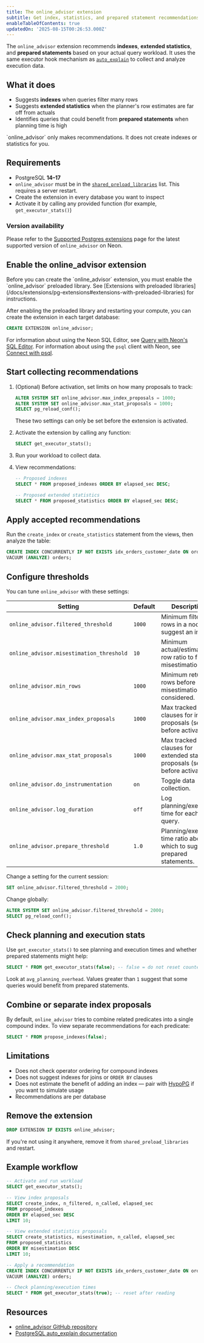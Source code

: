 ```yaml
---
title: The online_advisor extension
subtitle: Get index, statistics, and prepared statement recommendations based on your query workload
enableTableOfContents: true
updatedOn: '2025-08-15T00:26:53.000Z'
---
```


The `online_advisor` extension recommends **indexes**, **extended statistics**, and **prepared statements** based on your actual query workload. It uses the same executor hook mechanism as [`auto_explain`](https://www.postgresql.org/docs/current/auto-explain.html) to collect and analyze execution data.

<CTA />

## What it does

- Suggests **indexes** when queries filter many rows
- Suggests **extended statistics** when the planner's row estimates are far off from actuals
- Identifies queries that could benefit from **prepared statements** when planning time is high

<Admonition type="note">
`online_advisor` only makes recommendations. It does not create indexes or statistics for you.
</Admonition>

## Requirements

- PostgreSQL **14–17**
- `online_advisor` must be in the [`shared_preload_libraries`](/docs/extensions/pg-extensions#extensions-with-preloaded-libraries) list. This requires a server restart.
- Create the extension in every database you want to inspect
- Activate it by calling any provided function (for example, `get_executor_stats()`)

### Version availability

Please refer to the [Supported Postgres extensions](/docs/extensions/pg-extensions) page for the latest supported version of `online_advisor` on Neon.

## Enable the online_advisor extension

<Admonition type="important">
Before you can create the `online_advisor` extension, you must enable the `online_advisor` preloaded library. See [Extensions with preloaded libraries](/docs/extensions/pg-extensions#extensions-with-preloaded-libraries) for instructions.
</Admonition>

After enabling the preloaded library and restarting your compute, you can create the extension in each target database:

```sql
CREATE EXTENSION online_advisor;
```

For information about using the Neon SQL Editor, see [Query with Neon's SQL Editor](/docs/get-started/query-with-neon-sql-editor). For information about using the `psql` client with Neon, see [Connect with psql](/docs/connect/query-with-psql-editor).

## Start collecting recommendations

1. (Optional) Before activation, set limits on how many proposals to track:

   ```sql
   ALTER SYSTEM SET online_advisor.max_index_proposals = 1000;
   ALTER SYSTEM SET online_advisor.max_stat_proposals = 1000;
   SELECT pg_reload_conf();
   ```

   These two settings can only be set before the extension is activated.

2. Activate the extension by calling any function:

   ```sql
   SELECT get_executor_stats();
   ```

3. Run your workload to collect data.

4. View recommendations:

   ```sql
   -- Proposed indexes
   SELECT * FROM proposed_indexes ORDER BY elapsed_sec DESC;

   -- Proposed extended statistics
   SELECT * FROM proposed_statistics ORDER BY elapsed_sec DESC;
   ```

## Apply accepted recommendations

Run the `create_index` or `create_statistics` statement from the views, then analyze the table:

```sql
CREATE INDEX CONCURRENTLY IF NOT EXISTS idx_orders_customer_date ON orders(customer_id, order_date);
VACUUM (ANALYZE) orders;
```

## Configure thresholds

You can tune `online_advisor` with these settings:

| Setting | Default | Description |
| ------- | ------- | ----------- |
| `online_advisor.filtered_threshold` | `1000` | Minimum filtered rows in a node to suggest an index. |
| `online_advisor.misestimation_threshold` | `10` | Minimum actual/estimated row ratio to flag misestimation. |
| `online_advisor.min_rows` | `1000` | Minimum returned rows before misestimation is considered. |
| `online_advisor.max_index_proposals` | `1000` | Max tracked clauses for index proposals (set before activation). |
| `online_advisor.max_stat_proposals` | `1000` | Max tracked clauses for extended statistics proposals (set before activation). |
| `online_advisor.do_instrumentation` | `on` | Toggle data collection. |
| `online_advisor.log_duration` | `off` | Log planning/execution time for each query. |
| `online_advisor.prepare_threshold` | `1.0` | Planning/execution time ratio above which to suggest prepared statements. |

Change a setting for the current session:

```sql
SET online_advisor.filtered_threshold = 2000;
```

Change globally:

```sql
ALTER SYSTEM SET online_advisor.filtered_threshold = 2000;
SELECT pg_reload_conf();
```

## Check planning and execution stats

Use `get_executor_stats()` to see planning and execution times and whether prepared statements might help:

```sql
SELECT * FROM get_executor_stats(false); -- false = do not reset counters
```

Look at `avg_planning_overhead`. Values greater than `1` suggest that some queries would benefit from prepared statements.

## Combine or separate index proposals

By default, `online_advisor` tries to combine related predicates into a single compound index. To view separate recommendations for each predicate:

```sql
SELECT * FROM propose_indexes(false);
```

## Limitations

- Does not check operator ordering for compound indexes
- Does not suggest indexes for joins or `ORDER BY` clauses
- Does not estimate the benefit of adding an index — pair with [HypoPG](https://github.com/HypoPG/hypopg#) if you want to simulate usage
- Recommendations are per database

## Remove the extension

```sql
DROP EXTENSION IF EXISTS online_advisor;
```

If you're not using it anywhere, remove it from `shared_preload_libraries` and restart.

## Example workflow

```sql
-- Activate and run workload
SELECT get_executor_stats();

-- View index proposals
SELECT create_index, n_filtered, n_called, elapsed_sec
FROM proposed_indexes
ORDER BY elapsed_sec DESC
LIMIT 10;

-- View extended statistics proposals
SELECT create_statistics, misestimation, n_called, elapsed_sec
FROM proposed_statistics
ORDER BY misestimation DESC
LIMIT 10;

-- Apply a recommendation
CREATE INDEX CONCURRENTLY IF NOT EXISTS idx_orders_customer_date ON orders(customer_id, order_date);
VACUUM (ANALYZE) orders;

-- Check planning/execution times
SELECT * FROM get_executor_stats(true); -- reset after reading
```

## Resources

- [online_advisor GitHub repository](https://github.com/knizhnik/online_advisor)
- [PostgreSQL auto_explain documentation](https://www.postgresql.org/docs/current/auto-explain.html)
